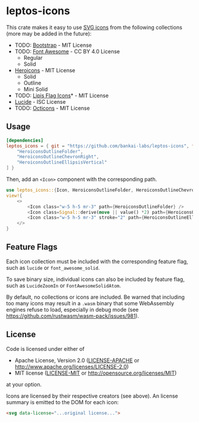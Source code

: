 # leptos-icons
This crate makes it easy to use [SVG icons](#) from the following collections (more may be added in the future):

- TODO: [Bootstrap](https://icons.getbootstrap.com/) - MIT License
- TODO: [Font Awesome](https://fontawesome.com/icons) - CC BY 4.0 License
  - Regular
  - Solid
- [Heroicons](https://github.com/tailwindlabs/heroicons) - MIT License
  - Solid
  - Outline
  - Mini Solid
- TODO: [Lipis Flag Icons](https://github.com/lipis/flag-icons)* - MIT License
- [Lucide](https://github.com/lucide-icons/lucide) - ISC License
- TODO: [Octicons](https://primer.style/octicons/) - MIT License

## Usage

<!--Use the [gallery]() to find icons you like, and add them as feature flags.-->

```toml
[dependencies]
leptos_icons = { git = "https://github.com/bankai-labs/leptos-icons", features = [
    "HeroiconsOutlineFolder",
    "HeroiconsOutlineChevronRight",
    "HeroiconsOutlineEllipsisVertical"
] }
```

Then, add an `<Icon>` component with the corresponding path.

```rust
use leptos_icons::{Icon, HeroiconsOutlineFolder, HeroiconsOutlineChevronRight, HeroiconsOutlineEllipsisVertical};
view!{
    <>
        <Icon class="w-5 h-5 mr-3" path={HeroiconsOutlineFolder} />
        <Icon class=Signal::derive(move || value() *2) path={HeroiconsOutlineChevronRight} />
        <Icon class="w-5 h-5 mr-3" stroke="2" path={HeroiconsOutlineEllipsisVertical} />
    </>
}
```

## Feature Flags

Each icon collection must be included with the corresponding feature flag, such as `lucide` or `font_awesome_solid`.

To save binary size, individual icons can also be included by feature flag, such as `LucideZoomIn` or `FontAwesomeSolidAtom`.

By default, no collections or icons are included. Be warned that including too many icons may result in a `.wasm` binary
that some WebAssembly engines refuse to load, especially in debug mode (see https://github.com/rustwasm/wasm-pack/issues/981).

## License

Code is licensed under either of

 * Apache License, Version 2.0
   ([LICENSE-APACHE](LICENSE-APACHE) or http://www.apache.org/licenses/LICENSE-2.0)
 * MIT license
   ([LICENSE-MIT](LICENSE-MIT) or http://opensource.org/licenses/MIT)

at your option.

Icons are licensed by their respective creators (see above). An license summary is emitted to the DOM for each icon:
```html
<svg data-license="...original license...">
```
